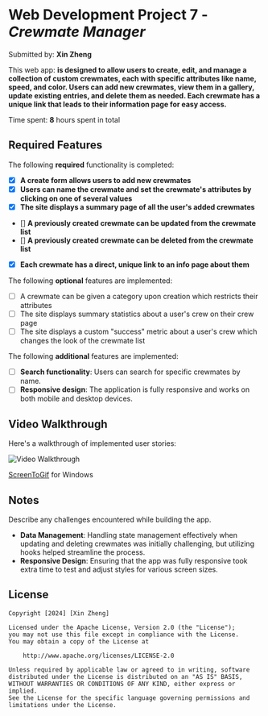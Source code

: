 # Web Development Project 7 - *Crewmate Manager*

Submitted by: **Xin Zheng**

This web app: **is designed to allow users to create, edit, and manage a collection of custom crewmates, each with specific attributes like name, speed, and color. Users can add new crewmates, view them in a gallery, update existing entries, and delete them as needed. Each crewmate has a unique link that leads to their information page for easy access.**

Time spent: **8** hours spent in total

## Required Features

The following **required** functionality is completed:

- [X] **A create form allows users to add new crewmates**
- [X] **Users can name the crewmate and set the crewmate's attributes by clicking on one of several values**
- [X] **The site displays a summary page of all the user's added crewmates**
- [] **A previously created crewmate can be updated from the crewmate list**
- [] **A previously created crewmate can be deleted from the crewmate list**
- [X] **Each crewmate has a direct, unique link to an info page about them**

The following **optional** features are implemented:

- [ ] A crewmate can be given a category upon creation which restricts their attributes
- [ ] The site displays summary statistics about a user's crew on their crew page 
- [ ] The site displays a custom "success" metric about a user's crew which changes the look of the crewmate list

The following **additional** features are implemented:

* [ ] **Search functionality**: Users can search for specific crewmates by name.
* [ ] **Responsive design**: The application is fully responsive and works on both mobile and desktop devices.

## Video Walkthrough

Here's a walkthrough of implemented user stories:

<img src='Crewmate.gif' title='Video Walkthrough' width='' alt='Video Walkthrough' />

<!-- Replace this with whatever GIF tool you used! -->
[ScreenToGif](https://www.screentogif.com/) for Windows
<!-- Recommended tools:
[Kap](https://getkap.co/) for macOS
[ScreenToGif](https://www.screentogif.com/) for Windows
[peek](https://github.com/phw/peek) for Linux. -->

## Notes

Describe any challenges encountered while building the app.

- **Data Management**: Handling state management effectively when updating and deleting crewmates was initially challenging, but utilizing hooks helped streamline the process.
- **Responsive Design**: Ensuring that the app was fully responsive took extra time to test and adjust styles for various screen sizes.

## License

    Copyright [2024] [Xin Zheng]

    Licensed under the Apache License, Version 2.0 (the "License");
    you may not use this file except in compliance with the License.
    You may obtain a copy of the License at

        http://www.apache.org/licenses/LICENSE-2.0

    Unless required by applicable law or agreed to in writing, software
    distributed under the License is distributed on an "AS IS" BASIS,
    WITHOUT WARRANTIES OR CONDITIONS OF ANY KIND, either express or implied.
    See the License for the specific language governing permissions and
    limitations under the License.
